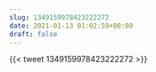 ```yaml
---
slug: 1349159978423222272
date: 2021-01-13 01:02:59+00:00
draft: false
---
```


{{< tweet 1349159978423222272 >}}
